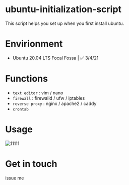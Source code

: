 # ubuntu-initialization-script
This script helps you set up when you first install ubuntu.

# Envirionment

- Ubuntu 20.04 LTS Focal Fossa | ✅ 3/4/21

# Functions

- `text editor` : vim / nano
- `firewall` : firewalld / ufw / iptables
- `reverse proxy` : nginx / apache2 / caddy
- `crontab`

# Usage

![11111](https://user-images.githubusercontent.com/46839654/109983784-0f48d900-7cfb-11eb-8118-ba255e508f7b.png)

# Get in touch

issue me
